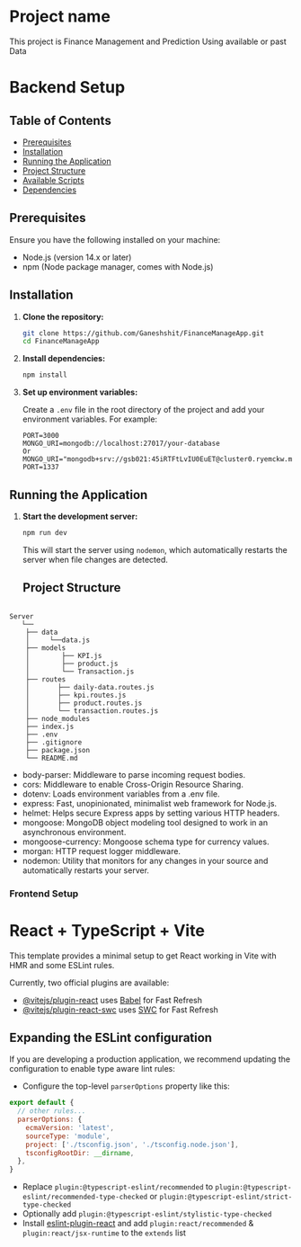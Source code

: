 # Project name
This project is Finance Management and Prediction Using available or past  Data
# Backend Setup
## Table of Contents
- [Prerequisites](#prerequisites)
- [Installation](#installation)
- [Running the Application](#running-the-application)
- [Project Structure](#project-structure)
- [Available Scripts](#available-scripts)
- [Dependencies](#dependencies)

## Prerequisites

Ensure you have the following installed on your machine:
- Node.js (version 14.x or later)
- npm (Node package manager, comes with Node.js)

## Installation
1. **Clone the repository:**

    ```bash
    git clone https://github.com/Ganeshshit/FinanceManageApp.git
    cd FinanceManageApp
    ```
  
2. **Install dependencies:**

    ```bash
    npm install
    ```

3. **Set up environment variables:**

    Create a `.env` file in the root directory of the project and add your environment variables. For example:

    ```env
    PORT=3000
    MONGO_URI=mongodb://localhost:27017/your-database
    Or
    MONGO_URI="mongodb+srv://gsb021:45iRTFtLvIU0EuET@cluster0.ryemckw.mongodb.net/"
    PORT=1337
    ```
## Running the Application

1. **Start the development server:**

    ```bash
    npm run dev
    ```

    This will start the server using `nodemon`, which automatically restarts the server when file changes are detected.

   ## Project Structure

```plaintext

Server
   └──
    ├── data
    │     └──data.js
    ├── models
    │        ├── KPI.js
    │        ├── product.js
    │        └── Transaction.js
    ├── routes
    │       ├── daily-data.routes.js
    │       ├── kpi.routes.js
    │       ├── product.routes.js
    │       └── transaction.routes.js
    ├── node_modules
    ├── index.js
    ├── .env
    ├── .gitignore
    ├── package.json
    └── README.md
```
- body-parser: Middleware to parse incoming request bodies.
- cors: Middleware to enable Cross-Origin Resource Sharing.
- dotenv: Loads environment variables from a .env file.
- express: Fast, unopinionated, minimalist web framework for Node.js.
- helmet: Helps secure Express apps by setting various HTTP headers.
- mongoose: MongoDB object modeling tool designed to work in an asynchronous environment.
- mongoose-currency: Mongoose schema type for currency values.
- morgan: HTTP request logger middleware.
- nodemon: Utility that monitors for any changes in your source and automatically restarts your server.

### Frontend Setup
   
# React + TypeScript + Vite

This template provides a minimal setup to get React working in Vite with HMR and some ESLint rules.

Currently, two official plugins are available:

- [@vitejs/plugin-react](https://github.com/vitejs/vite-plugin-react/blob/main/packages/plugin-react/README.md) uses [Babel](https://babeljs.io/) for Fast Refresh
- [@vitejs/plugin-react-swc](https://github.com/vitejs/vite-plugin-react-swc) uses [SWC](https://swc.rs/) for Fast Refresh

## Expanding the ESLint configuration

If you are developing a production application, we recommend updating the configuration to enable type aware lint rules:

- Configure the top-level `parserOptions` property like this:

```js
export default {
  // other rules...
  parserOptions: {
    ecmaVersion: 'latest',
    sourceType: 'module',
    project: ['./tsconfig.json', './tsconfig.node.json'],
    tsconfigRootDir: __dirname,
  },
}
```

- Replace `plugin:@typescript-eslint/recommended` to `plugin:@typescript-eslint/recommended-type-checked` or `plugin:@typescript-eslint/strict-type-checked`
- Optionally add `plugin:@typescript-eslint/stylistic-type-checked`
- Install [eslint-plugin-react](https://github.com/jsx-eslint/eslint-plugin-react) and add `plugin:react/recommended` & `plugin:react/jsx-runtime` to the `extends` list
